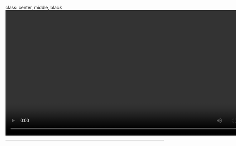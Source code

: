 class: center, middle, black
<video id='mojolicious' class='video-js' controls preload='auto' width='800' data-setup='{}'>

  <source src="videos/mojolicious_demo.mp4" type="video/mp4">
</video>

---
